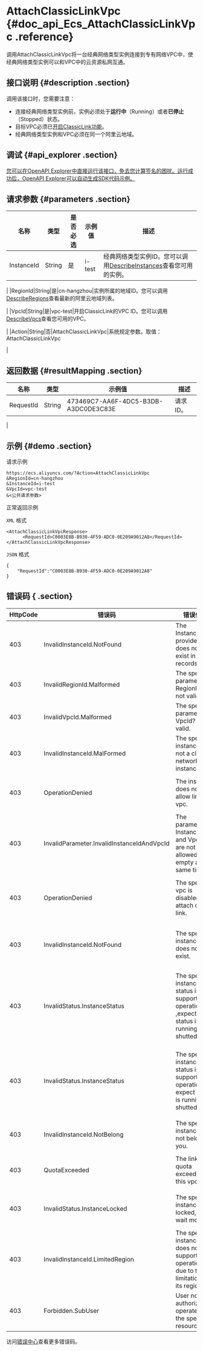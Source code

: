 # AttachClassicLinkVpc {#doc_api_Ecs_AttachClassicLinkVpc .reference}

调用AttachClassicLinkVpc将一台经典网络类型实例连接到专有网络VPC中，使经典网络类型实例可以和VPC中的云资源私网互通。

## 接口说明 {#description .section}

调用该接口时，您需要注意：

-   连接经典网络类型实例前，实例必须处于**运行中**（Running）或者**已停止**（Stopped）状态。
-   目标VPC必须已[开启ClassicLink功能](~~65413~~)。
-   经典网络类型实例和VPC必须在同一个阿里云地域。

## 调试 {#api_explorer .section}

[您可以在OpenAPI Explorer中直接运行该接口，免去您计算签名的困扰。运行成功后，OpenAPI Explorer可以自动生成SDK代码示例。](https://api.aliyun.com/#product=Ecs&api=AttachClassicLinkVpc&type=RPC&version=2014-05-26)

## 请求参数 {#parameters .section}

|名称|类型|是否必选|示例值|描述|
|--|--|----|---|--|
|InstanceId|String|是|i-test|经典网络类型实例ID。您可以调用[DescribeInstances](~~25506~~)查看您可用的实例。

 |
|RegionId|String|是|cn-hangzhou|实例所属的地域ID。您可以调用[DescribeRegions](~~25609~~)查看最新的阿里云地域列表。

 |
|VpcId|String|是|vpc-test|开启ClassicLink的VPC ID。您可以调用[DescribeVpcs](~~35739~~)查看您可用的VPC。

 |
|Action|String|否|AttachClassicLinkVpc|系统规定参数。取值：AttachClassicLinkVpc

 |

## 返回数据 {#resultMapping .section}

|名称|类型|示例值|描述|
|--|--|---|--|
|RequestId|String|473469C7-AA6F-4DC5-B3DB-A3DC0DE3C83E|请求ID。

 |

## 示例 {#demo .section}

请求示例

``` {#request_demo}
https://ecs.aliyuncs.com/?Action=AttachClassicLinkVpc
&RegionId=cn-hangzhou
&InstanceId=i-test
&VpcId=vpc-test
&<公共请求参数>
```

正常返回示例

`XML` 格式

``` {#xml_return_success_demo}
<AttachClassicLinkVpcResponse>
      <RequestId>C0003E8B-B930-4F59-ADC0-0E209A9012A8</RequestId>
</AttachClassicLinkVpcResponse>
```

`JSON` 格式

``` {#json_return_success_demo}
{
	"RequestId":"C0003E8B-B930-4F59-ADC0-0E209A9012A8"
}
```

## 错误码 { .section}

|HttpCode|错误码|错误信息|描述|
|--------|---|----|--|
|403|InvalidInstanceId.NotFound|The InstanceId provided does not exist in our records.|指定的实例不存在，请您检查实例ID是否正确。|
|403|InvalidRegionId.Malformed|The specified parameter ?RegionId? is not valid.|指定的 RegionId 不合法。|
|403|InvalidVpcId.Malformed|The specified parameter ?VpcId? is not valid.|指定的 VpcId 不合法。|
|403|InvalidInstanceId.MalFormed|The specified instance is not a classic network instance.|指定的实例不是经典网络实例。|
|403|OperationDenied|The instance does not allow link to vpc.|不允许将此实例与 VPC 连接。|
|403|InvalidParameter.InvalidInstanceIdAndVpcId|The parameter InstanceId and VpcId are not allowed to be empty at the same time.|至少指定一个 InstanceId 或 VpcId。|
|403|OperationDenied|The specified vpc is disabled attach classic link.|指定的VPC网络禁止创建classicLink链接。|
|403|InvalidInstanceId.NotFound|The specified instance does not exist.|指定的实例不存在，请您检查实例ID是否正确。|
|403|InvalidStatus.InstanceStatus|The specified instance status is not support this operation ,expect status is running or shutted.|指定的实例状态不支持此操作，期望的操作状态是running或者shutted状态。|
|403|InvalidStatus.InstanceStatus|The specified instance status is not support this operation, expect status is running or shutted.|指定的实例状态不支持此操作，期望的操作状态是running或者shutted状态 。|
|403|InvalidInstanceId.NotBelong|The specified instance is not belong to you.|指定的实例不在您账号下。|
|403|QuotaExceeded|The link quota exceeded in this vpc.|已达到指定的VPC网络创建链接的配额。|
|403|InvalidStatus.InstanceLocked|The specified instance is locked,please wait more.|指定的实例被锁定，请等待解锁后再操作。|
|403|InvalidInstanceId.LimitedRegion|The specified instance does not support this operation due to the limitation of its region.|指定的实例在受限区域，不支持创建classicLink链接 。|
|403|Forbidden.SubUser|User not authorized to operate on the specified resource.|子账号没有授权操作此资源。|

访问[错误中心](https://error-center.aliyun.com/status/product/Ecs)查看更多错误码。

